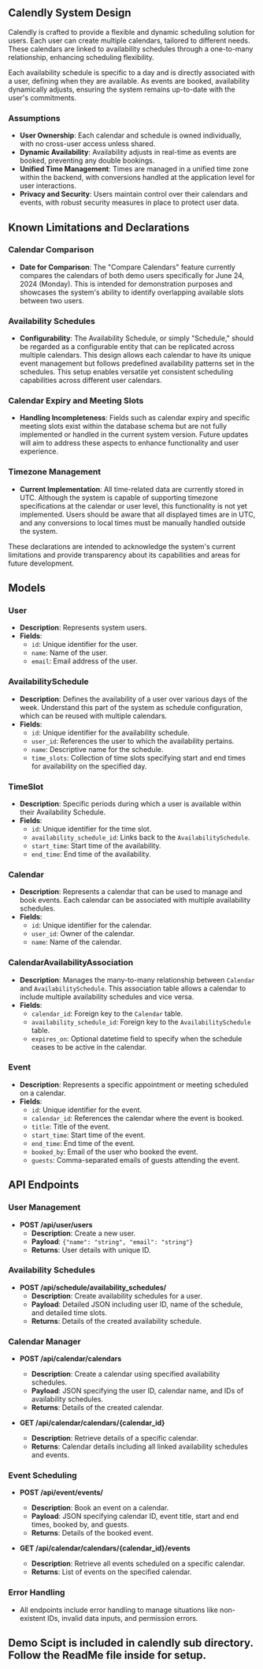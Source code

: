 
## Calendly System Design

Calendly is crafted to provide a flexible and dynamic scheduling solution for users. Each user can create multiple calendars, tailored to different needs. These calendars are linked to availability schedules through a one-to-many relationship, enhancing scheduling flexibility.

Each availability schedule is specific to a day and is directly associated with a user, defining when they are available. As events are booked, availability dynamically adjusts, ensuring the system remains up-to-date with the user's commitments.

### Assumptions
- **User Ownership**: Each calendar and schedule is owned individually, with no cross-user access unless shared.
- **Dynamic Availability**: Availability adjusts in real-time as events are booked, preventing any double bookings.
- **Unified Time Management**: Times are managed in a unified time zone within the backend, with conversions handled at the application level for user interactions.
- **Privacy and Security**: Users maintain control over their calendars and events, with robust security measures in place to protect user data.

## Known Limitations and Declarations

### Calendar Comparison
- **Date for Comparison**: The "Compare Calendars" feature currently compares the calendars of both demo users specifically for June 24, 2024 (Monday). This is intended for demonstration purposes and showcases the system's ability to identify overlapping available slots between two users.

### Availability Schedules
- **Configurability**: The Availability Schedule, or simply "Schedule," should be regarded as a configurable entity that can be replicated across multiple calendars. This design allows each calendar to have its unique event management but follows predefined availability patterns set in the schedules. This setup enables versatile yet consistent scheduling capabilities across different user calendars.

### Calendar Expiry and Meeting Slots
- **Handling Incompleteness**: Fields such as calendar expiry and specific meeting slots exist within the database schema but are not fully implemented or handled in the current system version. Future updates will aim to address these aspects to enhance functionality and user experience.

### Timezone Management
- **Current Implementation**: All time-related data are currently stored in UTC. Although the system is capable of supporting timezone specifications at the calendar or user level, this functionality is not yet implemented. Users should be aware that all displayed times are in UTC, and any conversions to local times must be manually handled outside the system.

These declarations are intended to acknowledge the system's current limitations and provide transparency about its capabilities and areas for future development.


## Models

### User

- **Description**: Represents system users.
- **Fields**:
  - `id`: Unique identifier for the user.
  - `name`: Name of the user.
  - `email`: Email address of the user.

### AvailabilitySchedule

- **Description**: Defines the availability of a user over various days of the week. Understand this part of the system as schedule configuration, which can be reused with multiple calendars.
- **Fields**:
  - `id`: Unique identifier for the availability schedule.
  - `user_id`: References the user to which the availability pertains.
  - `name`: Descriptive name for the schedule.
  - `time_slots`: Collection of time slots specifying start and end times for availability on the specified day.

### TimeSlot

- **Description**: Specific periods during which a user is available within their Availability Schedule.
- **Fields**:
  - `id`: Unique identifier for the time slot.
  - `availability_schedule_id`: Links back to the `AvailabilitySchedule`.
  - `start_time`: Start time of the availability.
  - `end_time`: End time of the availability.

### Calendar

- **Description**: Represents a calendar that can be used to manage and book events. Each calendar can be associated with multiple availability schedules.
- **Fields**:
  - `id`: Unique identifier for the calendar.
  - `user_id`: Owner of the calendar.
  - `name`: Name of the calendar.

### CalendarAvailabilityAssociation

- **Description**: Manages the many-to-many relationship between `Calendar` and `AvailabilitySchedule`. This association table allows a calendar to include multiple availability schedules and vice versa.
- **Fields**:
  - `calendar_id`: Foreign key to the `Calendar` table.
  - `availability_schedule_id`: Foreign key to the `AvailabilitySchedule` table.
  - `expires_on`: Optional datetime field to specify when the schedule ceases to be active in the calendar.

### Event

- **Description**: Represents a specific appointment or meeting scheduled on a calendar.
- **Fields**:
  - `id`: Unique identifier for the event.
  - `calendar_id`: References the calendar where the event is booked.
  - `title`: Title of the event.
  - `start_time`: Start time of the event.
  - `end_time`: End time of the event.
  - `booked_by`: Email of the user who booked the event.
  - `guests`: Comma-separated emails of guests attending the event.

## API Endpoints

### User Management

- **POST /api/user/users**
  - **Description**: Create a new user.
  - **Payload**: `{"name": "string", "email": "string"}`
  - **Returns**: User details with unique ID.

### Availability Schedules

- **POST /api/schedule/availability_schedules/**
  - **Description**: Create availability schedules for a user.
  - **Payload**: Detailed JSON including user ID, name of the schedule, and detailed time slots.
  - **Returns**: Details of the created availability schedule.

### Calendar Manager

- **POST /api/calendar/calendars**
  - **Description**: Create a calendar using specified availability schedules.
  - **Payload**: JSON specifying the user ID, calendar name, and IDs of availability schedules.
  - **Returns**: Details of the created calendar.

- **GET /api/calendar/calendars/{calendar_id}**
  - **Description**: Retrieve details of a specific calendar.
  - **Returns**: Calendar details including all linked availability schedules and events.

### Event Scheduling

- **POST /api/event/events/**
  - **Description**: Book an event on a calendar.
  - **Payload**: JSON specifying calendar ID, event title, start and end times, booked by, and guests.
  - **Returns**: Details of the booked event.

- **GET /api/calendar/calendars/{calendar_id}/events**
  - **Description**: Retrieve all events scheduled on a specific calendar.
  - **Returns**: List of events on the specified calendar.

### Error Handling

- All endpoints include error handling to manage situations like non-existent IDs, invalid data inputs, and permission errors.

## Demo Scipt is included in calendly sub directory. Follow the ReadMe file inside for setup.

